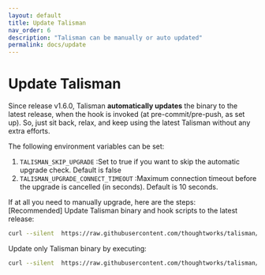 ```yaml
---
layout: default
title: Update Talisman
nav_order: 6
description: "Talisman can be manually or auto updated" 
permalink: docs/update
---
```


# Update Talisman
Since release v1.6.0, Talisman <b>automatically updates</b> the binary to the latest release, when the hook is invoked (at pre-commit/pre-push, as set up). So, just sit back, relax, and keep using the latest Talisman without any extra efforts.

The following environment variables can be set:

1. `TALISMAN_SKIP_UPGRADE` :Set to true if you want to skip the automatic upgrade check. Default is false
2. `TALISMAN_UPGRADE_CONNECT_TIMEOUT` :Maximum connection timeout before the upgrade is cancelled (in seconds). Default is 10 seconds.

If at all you need to manually upgrade, here are the steps:
<br>[Recommended] Update Talisman binary and hook scripts to the latest release:

```bash
curl --silent  https://raw.githubusercontent.com/thoughtworks/talisman/main/global_install_scripts/update_talisman.bash > /tmp/update_talisman.bash && /bin/bash /tmp/update_talisman.bash
```


Update only Talisman binary by executing:

```bash
curl --silent  https://raw.githubusercontent.com/thoughtworks/talisman/main/global_install_scripts/update_talisman.bash > /tmp/update_talisman.bash && /bin/bash /tmp/update_talisman.bash talisman-binary
```
